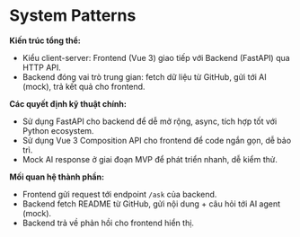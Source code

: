 # System Patterns

**Kiến trúc tổng thể:**  
- Kiểu client-server: Frontend (Vue 3) giao tiếp với Backend (FastAPI) qua HTTP API.
- Backend đóng vai trò trung gian: fetch dữ liệu từ GitHub, gửi tới AI (mock), trả kết quả cho frontend.

**Các quyết định kỹ thuật chính:**  
- Sử dụng FastAPI cho backend để dễ mở rộng, async, tích hợp tốt với Python ecosystem.
- Sử dụng Vue 3 Composition API cho frontend để code ngắn gọn, dễ bảo trì.
- Mock AI response ở giai đoạn MVP để phát triển nhanh, dễ kiểm thử.

**Mối quan hệ thành phần:**  
- Frontend gửi request tới endpoint `/ask` của backend.
- Backend fetch README từ GitHub, gửi nội dung + câu hỏi tới AI agent (mock).
- Backend trả về phản hồi cho frontend hiển thị.
